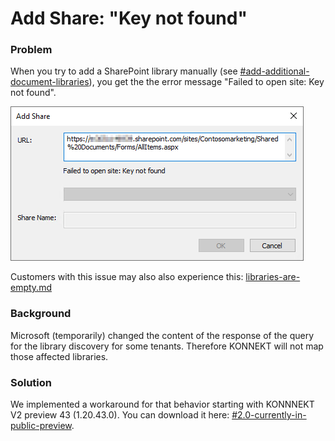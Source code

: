 # Add Share: "Key not found"

### Problem

When you try to add a SharePoint library manually (see [#add-additional-document-libraries](../configuration/mappings/add-a-document-library.md#add-additional-document-libraries "mention")), you get the the error message "Failed to open site: Key not found".

![Error-Message: "Failed to open site: Key not found"](<../.gitbook/assets/image (23).png>)

Customers with this issue may also also experience this: [libraries-are-empty.md](libraries-are-empty.md "mention")

### Background

Microsoft (temporarily) changed the content of the response of the query for the library discovery for some tenants. Therefore KONNEKT will not map those affected libraries.

### Solution

We implemented a workaround for that behavior starting with KONNNEKT V2 preview 43 (1.20.43.0). You can download it here: [#2.0-currently-in-public-preview](../changelog.md#2.0-currently-in-public-preview "mention").

